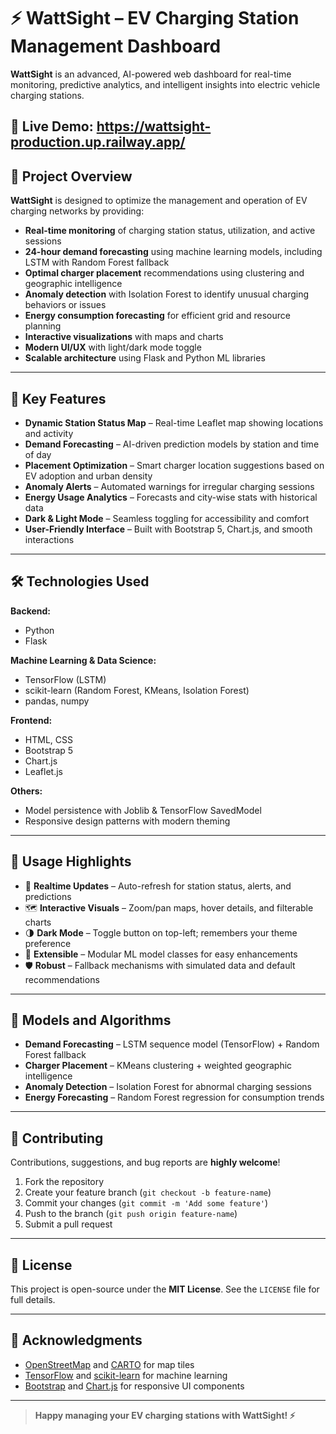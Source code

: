 # ⚡ WattSight – EV Charging Station Management Dashboard

**WattSight** is an advanced, AI-powered web dashboard for real-time monitoring, predictive analytics, and intelligent insights into electric vehicle charging stations.

🔗 **Live Demo:** https://wattsight-production.up.railway.app/
---

## 🚀 Project Overview

**WattSight** is designed to optimize the management and operation of EV charging networks by providing:

- **Real-time monitoring** of charging station status, utilization, and active sessions  
- **24-hour demand forecasting** using machine learning models, including LSTM with Random Forest fallback  
- **Optimal charger placement** recommendations using clustering and geographic intelligence  
- **Anomaly detection** with Isolation Forest to identify unusual charging behaviors or issues  
- **Energy consumption forecasting** for efficient grid and resource planning  
- **Interactive visualizations** with maps and charts  
- **Modern UI/UX** with light/dark mode toggle  
- **Scalable architecture** using Flask and Python ML libraries

---

## 🎯 Key Features

- **Dynamic Station Status Map** – Real-time Leaflet map showing locations and activity  
- **Demand Forecasting** – AI-driven prediction models by station and time of day  
- **Placement Optimization** – Smart charger location suggestions based on EV adoption and urban density  
- **Anomaly Alerts** – Automated warnings for irregular charging sessions  
- **Energy Usage Analytics** – Forecasts and city-wise stats with historical data  
- **Dark & Light Mode** – Seamless toggling for accessibility and comfort  
- **User-Friendly Interface** – Built with Bootstrap 5, Chart.js, and smooth interactions  

---

## 🛠 Technologies Used

**Backend:**
- Python
- Flask

**Machine Learning & Data Science:**
- TensorFlow (LSTM)
- scikit-learn (Random Forest, KMeans, Isolation Forest)
- pandas, numpy

**Frontend:**
- HTML, CSS
- Bootstrap 5
- Chart.js
- Leaflet.js

**Others:**
- Model persistence with Joblib & TensorFlow SavedModel
- Responsive design patterns with modern theming

---

## 🌟 Usage Highlights

- 🔁 **Realtime Updates** – Auto-refresh for station status, alerts, and predictions  
- 🗺 **Interactive Visuals** – Zoom/pan maps, hover details, and filterable charts  
- 🌗 **Dark Mode** – Toggle button on top-left; remembers your theme preference  
- 🔧 **Extensible** – Modular ML model classes for easy enhancements  
- 🛡 **Robust** – Fallback mechanisms with simulated data and default recommendations  

---

## 🧠 Models and Algorithms

- **Demand Forecasting** – LSTM sequence model (TensorFlow) + Random Forest fallback  
- **Charger Placement** – KMeans clustering + weighted geographic intelligence  
- **Anomaly Detection** – Isolation Forest for abnormal charging sessions  
- **Energy Forecasting** – Random Forest regression for consumption trends  

---

## 🤝 Contributing

Contributions, suggestions, and bug reports are **highly welcome**!

1. Fork the repository  
2. Create your feature branch (`git checkout -b feature-name`)  
3. Commit your changes (`git commit -m 'Add some feature'`)  
4. Push to the branch (`git push origin feature-name`)  
5. Submit a pull request  

---

## 📄 License

This project is open-source under the **MIT License**. See the `LICENSE` file for full details.

---

## 🙏 Acknowledgments

- [OpenStreetMap](https://www.openstreetmap.org/) and [CARTO](https://carto.com/) for map tiles  
- [TensorFlow](https://www.tensorflow.org/) and [scikit-learn](https://scikit-learn.org/) for machine learning  
- [Bootstrap](https://getbootstrap.com/) and [Chart.js](https://www.chartjs.org/) for responsive UI components  

---

> **Happy managing your EV charging stations with WattSight! ⚡**
